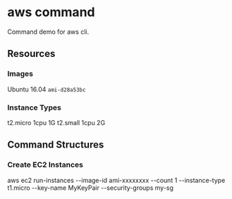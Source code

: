 # aws command

Command demo for aws cli.

## Resources

### Images

Ubuntu 16.04 `ami-d28a53bc`

### Instance Types

t2.micro  1cpu  1G
t2.small  1cpu  2G

## Command Structures

### Create EC2 Instances

aws ec2 run-instances --image-id ami-xxxxxxxx --count 1 --instance-type t1.micro --key-name MyKeyPair --security-groups my-sg
